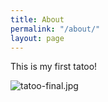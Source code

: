 ```yaml
---
title: About
permalink: "/about/"
layout: page
---
```


This is my first tatoo!

![tatoo-final.jpg](/uploads/tatoo-final.jpg)